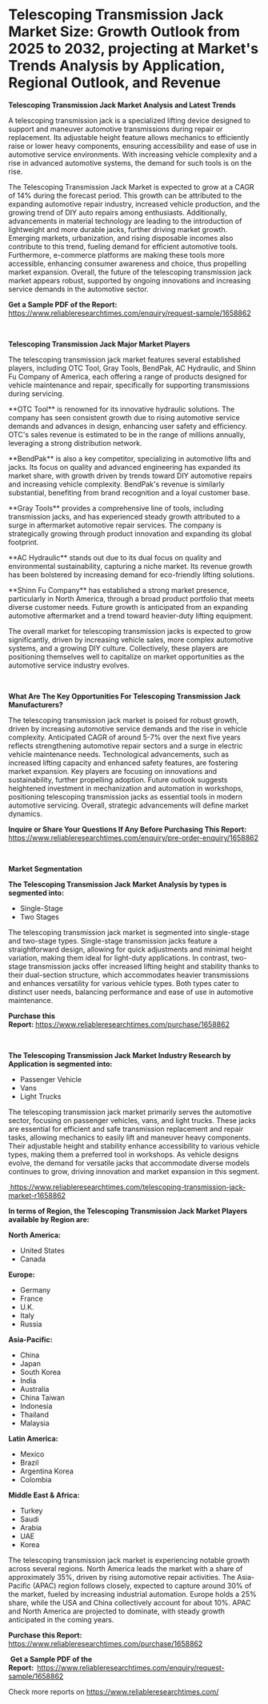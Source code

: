 <p><h1>Telescoping Transmission Jack Market Size: Growth Outlook from 2025 to 2032, projecting at Market's Trends Analysis by Application, Regional Outlook, and Revenue</h1></p><p><strong>Telescoping Transmission Jack Market Analysis and Latest Trends</strong></p>
<p><p>A telescoping transmission jack is a specialized lifting device designed to support and maneuver automotive transmissions during repair or replacement. Its adjustable height feature allows mechanics to efficiently raise or lower heavy components, ensuring accessibility and ease of use in automotive service environments. With increasing vehicle complexity and a rise in advanced automotive systems, the demand for such tools is on the rise.</p><p>The Telescoping Transmission Jack Market is expected to grow at a CAGR of 14% during the forecast period. This growth can be attributed to the expanding automotive repair industry, increased vehicle production, and the growing trend of DIY auto repairs among enthusiasts. Additionally, advancements in material technology are leading to the introduction of lightweight and more durable jacks, further driving market growth. Emerging markets, urbanization, and rising disposable incomes also contribute to this trend, fueling demand for efficient automotive tools. Furthermore, e-commerce platforms are making these tools more accessible, enhancing consumer awareness and choice, thus propelling market expansion. Overall, the future of the telescoping transmission jack market appears robust, supported by ongoing innovations and increasing service demands in the automotive sector.</p></p>
<p><strong>Get a Sample PDF of the Report:&nbsp;</strong> <a href="https://www.reliableresearchtimes.com/enquiry/request-sample/1658862?utm_campaign=3322&utm_medium=2&utm_source=Github&utm_content=ia&utm_term=08042025&utm_id=telescoping-transmission-jack">https://www.reliableresearchtimes.com/enquiry/request-sample/1658862</a></p>
<p>&nbsp;</p>
<p><strong>Telescoping Transmission Jack Major Market Players</strong></p>
<p><p>The telescoping transmission jack market features several established players, including OTC Tool, Gray Tools, BendPak, AC Hydraulic, and Shinn Fu Company of America, each offering a range of products designed for vehicle maintenance and repair, specifically for supporting transmissions during servicing.</p><p>**OTC Tool** is renowned for its innovative hydraulic solutions. The company has seen consistent growth due to rising automotive service demands and advances in design, enhancing user safety and efficiency. OTC's sales revenue is estimated to be in the range of millions annually, leveraging a strong distribution network.</p><p>**BendPak** is also a key competitor, specializing in automotive lifts and jacks. Its focus on quality and advanced engineering has expanded its market share, with growth driven by trends toward DIY automotive repairs and increasing vehicle complexity. BendPak's revenue is similarly substantial, benefiting from brand recognition and a loyal customer base.</p><p>**Gray Tools** provides a comprehensive line of tools, including transmission jacks, and has experienced steady growth attributed to a surge in aftermarket automotive repair services. The company is strategically growing through product innovation and expanding its global footprint.</p><p>**AC Hydraulic** stands out due to its dual focus on quality and environmental sustainability, capturing a niche market. Its revenue growth has been bolstered by increasing demand for eco-friendly lifting solutions.</p><p>**Shinn Fu Company** has established a strong market presence, particularly in North America, through a broad product portfolio that meets diverse customer needs. Future growth is anticipated from an expanding automotive aftermarket and a trend toward heavier-duty lifting equipment.</p><p>The overall market for telescoping transmission jacks is expected to grow significantly, driven by increasing vehicle sales, more complex automotive systems, and a growing DIY culture. Collectively, these players are positioning themselves well to capitalize on market opportunities as the automotive service industry evolves.</p></p>
<p>&nbsp;</p>
<p><strong>What Are The Key Opportunities For Telescoping Transmission Jack Manufacturers?</strong></p>
<p><p>The telescoping transmission jack market is poised for robust growth, driven by increasing automotive service demands and the rise in vehicle complexity. Anticipated CAGR of around 5-7% over the next five years reflects strengthening automotive repair sectors and a surge in electric vehicle maintenance needs. Technological advancements, such as increased lifting capacity and enhanced safety features, are fostering market expansion. Key players are focusing on innovations and sustainability, further propelling adoption. Future outlook suggests heightened investment in mechanization and automation in workshops, positioning telescoping transmission jacks as essential tools in modern automotive servicing. Overall, strategic advancements will define market dynamics.</p></p>
<p><strong>Inquire or Share Your Questions If Any Before Purchasing This Report:</strong> <a href="https://www.reliableresearchtimes.com/enquiry/pre-order-enquiry/1658862?utm_campaign=3322&utm_medium=2&utm_source=Github&utm_content=ia&utm_term=08042025&utm_id=telescoping-transmission-jack">https://www.reliableresearchtimes.com/enquiry/pre-order-enquiry/1658862</a></p>
<p>&nbsp;</p>
<p><strong>Market Segmentation</strong></p>
<p><strong>The Telescoping Transmission Jack Market Analysis by types is segmented into:</strong></p>
<p><ul><li>Single-Stage</li><li>Two Stages</li></ul></p>
<p><p>The telescoping transmission jack market is segmented into single-stage and two-stage types. Single-stage transmission jacks feature a straightforward design, allowing for quick adjustments and minimal height variation, making them ideal for light-duty applications. In contrast, two-stage transmission jacks offer increased lifting height and stability thanks to their dual-section structure, which accommodates heavier transmissions and enhances versatility for various vehicle types. Both types cater to distinct user needs, balancing performance and ease of use in automotive maintenance.</p></p>
<p><strong>Purchase this Report:&nbsp;</strong><a href="https://www.reliableresearchtimes.com/purchase/1658862?utm_campaign=3322&utm_medium=2&utm_source=Github&utm_content=ia&utm_term=08042025&utm_id=telescoping-transmission-jack">https://www.reliableresearchtimes.com/purchase/1658862</a></p>
<p>&nbsp;</p>
<p><strong>The Telescoping Transmission Jack Market Industry Research by Application is segmented into:</strong></p>
<p><ul><li>Passenger Vehicle</li><li>Vans</li><li>Light Trucks</li></ul></p>
<p><p>The telescoping transmission jack market primarily serves the automotive sector, focusing on passenger vehicles, vans, and light trucks. These jacks are essential for efficient and safe transmission replacement and repair tasks, allowing mechanics to easily lift and maneuver heavy components. Their adjustable height and stability enhance accessibility to various vehicle types, making them a preferred tool in workshops. As vehicle designs evolve, the demand for versatile jacks that accommodate diverse models continues to grow, driving innovation and market expansion in this segment.</p></p>
<p><a href="https://www.reliableresearchtimes.com/telescoping-transmission-jack-market-r1658862?utm_campaign=3322&utm_medium=2&utm_source=Github&utm_content=ia&utm_term=08042025&utm_id=telescoping-transmission-jack">&nbsp;https://www.reliableresearchtimes.com/telescoping-transmission-jack-market-r1658862</a></p>
<p><strong>In terms of Region, the Telescoping Transmission Jack Market Players available by Region are:</strong></p>
<p>
    <p> <strong> North America: </strong>
        <ul>
            <li>United States</li>
            <li>Canada</li>
        </ul>
        </p> 
    <p> <strong> Europe: </strong>
        <ul>
            <li>Germany</li>
            <li>France</li>
            <li>U.K.</li>
            <li>Italy</li>
            <li>Russia</li>
        </ul>
        </p> 
    <p> <strong> Asia-Pacific: </strong>
        <ul>
            <li>China</li>
            <li>Japan</li>
            <li>South Korea</li>
            <li>India</li>
            <li>Australia</li>
            <li>China Taiwan</li>
            <li>Indonesia</li>
            <li>Thailand</li>
            <li>Malaysia</li>
        </ul>
        </p> 
    <p> <strong> Latin America: </strong>
        <ul>
            <li>Mexico</li>
            <li>Brazil</li>
            <li>Argentina Korea</li>
            <li>Colombia</li>
        </ul>
        </p> 
    <p> <strong> Middle East & Africa: </strong>
        <ul>
            <li>Turkey</li>
            <li>Saudi</li>
            <li>Arabia</li>
            <li>UAE</li>
            <li>Korea</li>
        </ul>
    </p>
    </p>
<p><p>The telescoping transmission jack market is experiencing notable growth across several regions. North America leads the market with a share of approximately 35%, driven by rising automotive repair activities. The Asia-Pacific (APAC) region follows closely, expected to capture around 30% of the market, fueled by increasing industrial automation. Europe holds a 25% share, while the USA and China collectively account for about 10%. APAC and North America are projected to dominate, with steady growth anticipated in the coming years.</p></p>
<p><strong>Purchase this Report: </strong><a href="https://www.reliableresearchtimes.com/purchase/1658862?utm_campaign=3322&utm_medium=2&utm_source=Github&utm_content=ia&utm_term=08042025&utm_id=telescoping-transmission-jack">https://www.reliableresearchtimes.com/purchase/1658862</a></p>
<p>&nbsp;<strong>Get a Sample PDF of the Report:&nbsp;&nbsp;</strong><a href="https://www.reliableresearchtimes.com/enquiry/request-sample/1658862?utm_campaign=3322&utm_medium=2&utm_source=Github&utm_content=ia&utm_term=08042025&utm_id=telescoping-transmission-jack">https://www.reliableresearchtimes.com/enquiry/request-sample/1658862</a></p>
<p><strong></strong></p>
<p>Check more reports on <a href="https://www.reliableresearchtimes.com/?utm_campaign=3322&utm_medium=2&utm_source=Github&utm_content=ia&utm_term=08042025&utm_id=telescoping-transmission-jack">https://www.reliableresearchtimes.com/</a></p>
